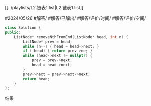 [[../playlists/L2.链表1.list|L2.链表1.list]]

#2024/05/26 #解答/ #解答/已解出/ #解答/评价/时间/ #解答/评价/空间/ 

``` cpp
class Solution {
public:
	ListNode* removeNthFromEnd(ListNode* head, int n) {
		ListNode* prev = head;
		while (n--) { head = head->next; }
		if (!head) { return prev->ne; }
		while (head->next != nullptr) {
			prev = prev->next;
			head = head->next;
		}
		prev->next = prev->next->next;
		return head;
	}
};
```

结果